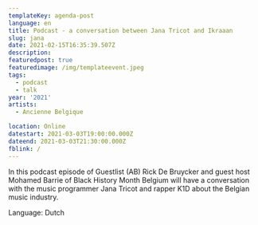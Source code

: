 ```yaml
---
templateKey: agenda-post
language: en
title: Podcast - a conversation between Jana Tricot and Ikraaan
slug: jana
date: 2021-02-15T16:35:39.507Z
description:
featuredpost: true
featuredimage: /img/templateevent.jpeg
tags:
  - podcast
  - talk
year: '2021'
artists:
  - Ancienne Belgique

location: Online
datestart: 2021-03-03T19:00:00.000Z
dateend: 2021-03-03T21:30:00.000Z
fblink: /
---
```


In this podcast episode of Guestlist (AB) Rick De Bruycker and guest host Mohamed Barrie of Black History Month Belgium will have a conversation with the music programmer Jana Tricot and rapper K1D about the Belgian music industry.

Language: Dutch
